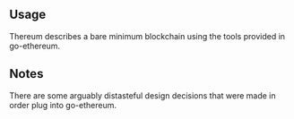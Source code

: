 ## Usage 

Thereum describes a bare minimum blockchain using the tools provided in go-ethereum. 

## Notes

There are some arguably distasteful design decisions that were made in order plug into go-ethereum. 